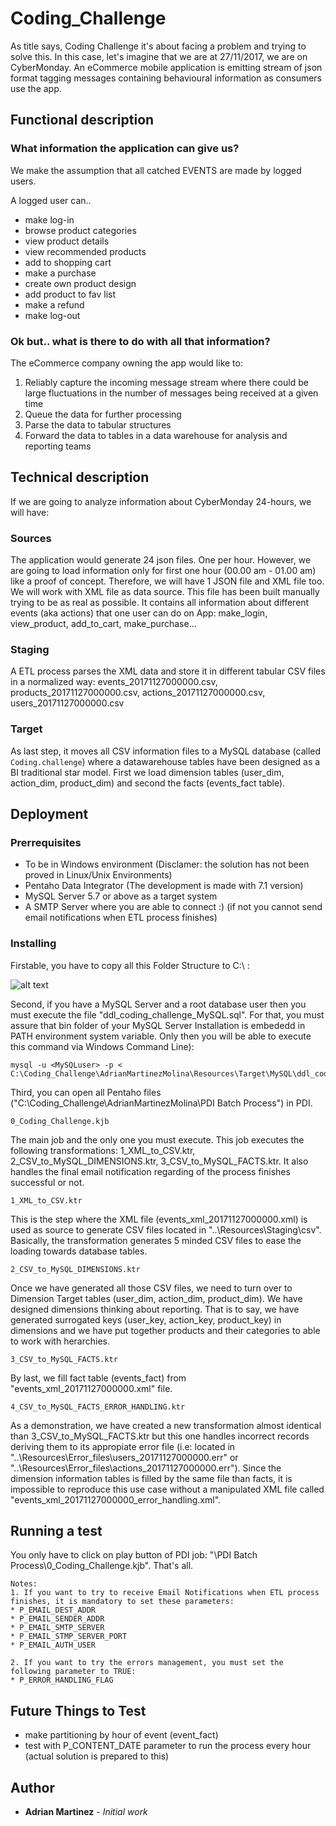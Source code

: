# Coding_Challenge

As title says, Coding Challenge it's about facing a problem and trying to solve this. 
In this case, let's imagine that we are at 27/11/2017, we are on CyberMonday. An eCommerce mobile application is emitting stream of json format tagging messages containing behavioural
information as consumers use the app.

## Functional description

### What information the application can give us?

We make the assumption that all catched EVENTS are made by logged users.

A logged user can..
* make log-in
* browse product categories
* view product details 
* view recommended products
* add to shopping cart
* make a purchase
* create own product design
* add product to fav list
* make a refund
* make log-out

### Ok but.. what is there to do with all that information?

The eCommerce company owning the app would like to:
1) Reliably capture the incoming message stream where there could be large fluctuations in the number of messages being received at a given time
2) Queue the data for further processing
3) Parse the data to tabular structures
4) Forward the data to tables in a data warehouse for analysis and reporting teams


## Technical description

If we are going to analyze information about CyberMonday 24-hours, we will have: 

### Sources
The application would generate 24 json files. One per hour. However, we are going to load information only for first one hour (00.00 am - 01.00 am) like a proof of concept. Therefore, we will have 1 JSON file and XML file too. We will work with XML file as data source. This file has been built manually trying to be as real as possible. It contains all information about different events (aka actions) that one user can do on App: make_login, view_product, add_to_cart, make_purchase...

### Staging
A ETL process parses the XML data and store it in different tabular CSV files in a normalized way: events_20171127000000.csv, products_20171127000000.csv, actions_20171127000000.csv, users_20171127000000.csv

### Target

As last step, it moves all CSV information files to a MySQL database (called `Coding.challenge`) where a datawarehouse tables have been designed as a BI traditional star model. First we load dimension tables (user_dim, action_dim, product_dim) and second the facts (events_fact table).


## Deployment

### Prerrequisites

* To be in Windows environment (Disclamer: the solution has not been proved in Linux/Unix Environments)
* Pentaho Data Integrator (The development is made with 7.1 version)
* MySQL Server 5.7 or above as a target system
* A SMTP Server where you are able to connect :) (if not you cannot send email notifications when ETL process finishes)

### Installing

Firstable, you have to copy all this Folder Structure to C:\ :

![alt text](http://staticforms.net/ftp/img/estructura_carpetas.PNG "Folder Structure")


Second, if you have a MySQL Server and a root database user then you must execute the file "ddl_coding_challenge_MySQL.sql". For that, you must assure that bin folder of your MySQL Server Installation is embededd in PATH environment system variable. Only then you will be able to execute this command via Windows Command Line):

```
mysql -u <MySQLuser> -p < C:\Coding_Challenge\AdrianMartinezMolina\Resources\Target\MySQL\ddl_coding_challenge_MySQL.sql
```

Third, you can open all Pentaho files ("C:\Coding_Challenge\AdrianMartinezMolina\PDI Batch Process") in PDI.

```
0_Coding_Challenge.kjb
```

The main job and the only one you must execute. This job executes the following transformations: 1_XML_to_CSV.ktr, 2_CSV_to_MySQL_DIMENSIONS.ktr, 3_CSV_to_MySQL_FACTS.ktr.
It also handles the final email notification regarding of the process finishes successful or not.

```
1_XML_to_CSV.ktr
```

This is the step where the XML file (events_xml_20171127000000.xml) is used as source to generate CSV files located in "..\Resources\Staging\csv\". Basically, the transformation generates 5 minded CSV files to ease the loading towards database tables.

```
2_CSV_to_MySQL_DIMENSIONS.ktr
```

Once we have generated all those CSV files, we need to turn over to Dimension Target tables (user_dim, action_dim, product_dim). We have designed dimensions thinking about reporting. That is to say, we have generated surrogated keys (user_key, action_key, product_key) in dimensions and we have put together products and their categories to able to work with herarchies.

```
3_CSV_to_MySQL_FACTS.ktr
```
By last, we fill fact table (events_fact) from "events_xml_20171127000000.xml" file. 

```
4_CSV_to_MySQL_FACTS_ERROR_HANDLING.ktr
```
As a demonstration, we have created a new transformation almost identical than 3_CSV_to_MySQL_FACTS.ktr but this one handles incorrect records deriving them to its appropiate error file (i.e: located in "..\Resources\Error_files\users_20171127000000.err" or "..\Resources\Error_files\actions_20171127000000.err"). Since the dimension information tables is filled by the same file than facts, it is impossible to reproduce this use case without a manipulated XML file called "events_xml_20171127000000_error_handling.xml".


## Running a test

You only have to click on play button of PDI job: "\PDI Batch Process\0_Coding_Challenge.kjb".  That's all.

```
Notes:
1. If you want to try to receive Email Notifications when ETL process finishes, it is mandatory to set these parameters:
* P_EMAIL_DEST_ADDR
* P_EMAIL_SENDER_ADDR
* P_EMAIL_SMTP_SERVER
* P_EMAIL_STMP_SERVER_PORT
* P_EMAIL_AUTH_USER

2. If you want to try the errors management, you must set the following parameter to TRUE:
* P_ERROR_HANDLING_FLAG
```

## Future Things to Test

* make partitioning by hour of event (event_fact)
* test with P_CONTENT_DATE parameter to run the process every hour (actual solution is prepared to this)

## Author

* **Adrian Martinez** - *Initial work*
